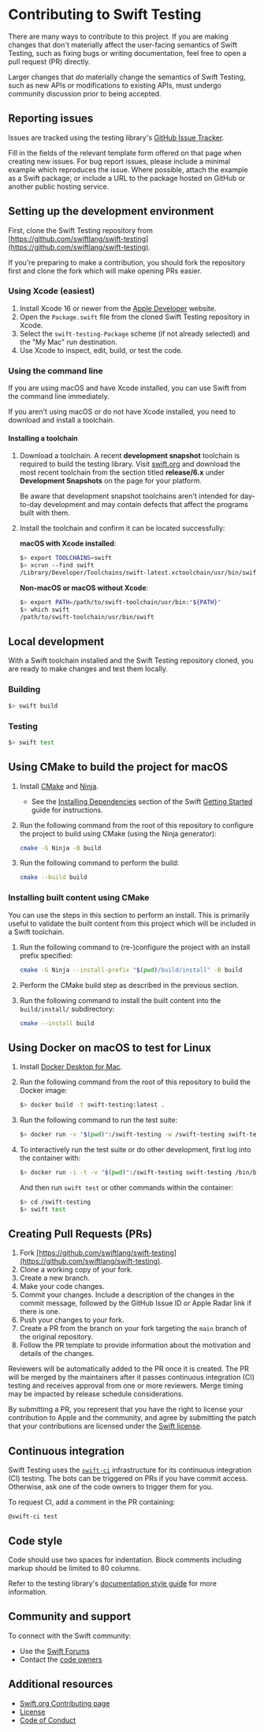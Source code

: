 # Contributing to Swift Testing

There are many ways to contribute to this project. If you are making changes
that don't materially affect the user-facing semantics of Swift Testing, such
as fixing bugs or writing documentation, feel free to open a pull request (PR)
directly.

Larger changes that _do_ materially change the semantics of Swift Testing,
such as new APIs or modifications to existing APIs, must undergo community
discussion prior to being accepted.

## Reporting issues

Issues are tracked using the testing library's
[GitHub Issue Tracker](https://github.com/swiftlang/swift-testing/issues).

Fill in the fields of the relevant template form offered on that page when
creating new issues. For bug report issues, please include a minimal example
which reproduces the issue. Where possible, attach the example as a Swift
package, or include a URL to the package hosted on GitHub or another public
hosting service.

## Setting up the development environment

First, clone the Swift Testing repository from
[https://github.com/swiftlang/swift-testing](https://github.com/swiftlang/swift-testing).

If you're preparing to make a contribution, you should fork the repository first
and clone the fork which will make opening PRs easier.

### Using Xcode (easiest)

1. Install Xcode 16 or newer from the [Apple Developer](https://developer.apple.com/xcode/)
   website.
1. Open the `Package.swift` file from the cloned Swift Testing repository in
   Xcode.
1. Select the `swift-testing-Package` scheme (if not already selected) and the
   "My Mac" run destination.
1. Use Xcode to inspect, edit, build, or test the code.

### Using the command line

If you are using macOS and have Xcode installed, you can use Swift from the
command line immediately.

If you aren't using macOS or do not have Xcode installed, you need to download
and install a toolchain.

#### Installing a toolchain

1. Download a toolchain. A recent **development snapshot** toolchain is required
   to build the testing library. Visit [swift.org](http://swift.org/install) and
   download the most recent toolchain from the section titled **release/6.x**
   under **Development Snapshots** on the page for your platform.

   Be aware that development snapshot toolchains aren't intended for day-to-day
   development and may contain defects that affect the programs built with them.
1. Install the toolchain and confirm it can be located successfully:

   **macOS with Xcode installed**:
   
   ```bash
   $> export TOOLCHAINS=swift
   $> xcrun --find swift
   /Library/Developer/Toolchains/swift-latest.xctoolchain/usr/bin/swift
   ```
   
   **Non-macOS or macOS without Xcode**:
   
   ```bash
   $> export PATH=/path/to/swift-toolchain/usr/bin:"${PATH}"
   $> which swift
   /path/to/swift-toolchain/usr/bin/swift
   ```

## Local development

With a Swift toolchain installed and the Swift Testing repository cloned, you
are ready to make changes and test them locally.

### Building

```bash
$> swift build
```

### Testing

```bash
$> swift test
```

<!-- FIXME: Uncomment this once the the `swift test` command support running
  specific Swift Testing tests.

To learn how to run only specific tests or other testing options, run `swift
test --help` to view the usage documentation.
-->

## Using CMake to build the project for macOS

1. Install [CMake](https://cmake.org/) and [Ninja](https://ninja-build.org/).
   - See the [Installing Dependencies](https://github.com/swiftlang/swift/blob/main/docs/HowToGuides/GettingStarted.md#macos)
     section of the Swift [Getting Started](https://github.com/swiftlang/swift/blob/main/docs/HowToGuides/GettingStarted.md)
     guide for instructions.

1. Run the following command from the root of this repository to configure the
   project to build using CMake (using the Ninja generator):

   ```bash
   cmake -G Ninja -B build
   ```

1. Run the following command to perform the build:

   ```bash
   cmake --build build
   ```

### Installing built content using CMake

You can use the steps in this section to perform an install. This is primarily
useful to validate the built content from this project which will be included in
a Swift toolchain.

1. Run the following command to (re-)configure the project with an install
   prefix specified:

   ```bash
   cmake -G Ninja --install-prefix "$(pwd)/build/install" -B build
   ```

1. Perform the CMake build step as described in the previous section.

1. Run the following command to install the built content into the
   `build/install/` subdirectory:

   ```bash
   cmake --install build
   ```

## Using Docker on macOS to test for Linux

1. Install [Docker Desktop for Mac](https://www.docker.com/products/docker-desktop).

1. Run the following command from the root of this repository to build the
   Docker image:

    ```bash
    $> docker build -t swift-testing:latest .
    ```

1. Run the following command to run the test suite:

    ```bash
    $> docker run -v "$(pwd)":/swift-testing -w /swift-testing swift-testing swift test --skip-update
    ```

1. To interactively run the test suite or do other development, first log into
   the container with:

    ```bash
    $> docker run -i -t -v "$(pwd)":/swift-testing swift-testing /bin/bash
    ```

    And then run `swift test` or other commands within the container:

    ```bash
    $> cd /swift-testing
    $> swift test
    ```

## Creating Pull Requests (PRs)

1. Fork [https://github.com/swiftlang/swift-testing](https://github.com/swiftlang/swift-testing).
1. Clone a working copy of your fork.
1. Create a new branch.
1. Make your code changes.
1. Commit your changes. Include a description of the changes in the commit
   message, followed by the GitHub Issue ID or Apple Radar link if there is one.
1. Push your changes to your fork.
1. Create a PR from the branch on your fork targeting the `main` branch of the
   original repository.
1. Follow the PR template to provide information about the motivation and
   details of the changes.

Reviewers will be automatically added to the PR once it is created. The PR will
be merged by the maintainers after it passes continuous integration (CI) testing
and receives approval from one or more reviewers. Merge timing may be impacted
by release schedule considerations.

By submitting a PR, you represent that you have the right to license your
contribution to Apple and the community, and agree by submitting the patch that
your contributions are licensed under the
[Swift license](https://swift.org/LICENSE.txt).

## Continuous integration

Swift Testing uses the [`swift-ci`](https://ci.swift.org/) infrastructure for
its continuous integration (CI) testing. The bots can be triggered on PRs if you
have commit access. Otherwise, ask one of the code owners to trigger them for
you.

To request CI, add a comment in the PR containing:

```
@swift-ci test
```

## Code style

Code should use two spaces for indentation. Block comments including markup
should be limited to 80 columns.

Refer to the testing library's
[documentation style guide](Documentation/StyleGuide.md) for more information.

## Community and support

To connect with the Swift community:

* Use the [Swift Forums](https://forums.swift.org)
* Contact the [code owners](CODEOWNERS)

## Additional resources

* [Swift.org Contributing page](https://swift.org/contributing/)
* [License](https://swift.org/LICENSE.txt)
* [Code of Conduct](https://swift.org/community/#code-of-conduct)

